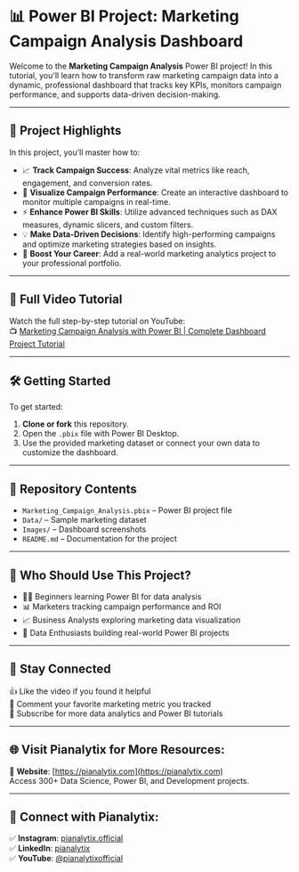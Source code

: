 # 📊 Power BI Project: Marketing Campaign Analysis Dashboard

Welcome to the **Marketing Campaign Analysis** Power BI project! In this tutorial, you'll learn how to transform raw marketing campaign data into a dynamic, professional dashboard that tracks key KPIs, monitors campaign performance, and supports data-driven decision-making.

---

## 🚀 Project Highlights

In this project, you’ll master how to:
- 📈 **Track Campaign Success**: Analyze vital metrics like reach, engagement, and conversion rates.
- 🎯 **Visualize Campaign Performance**: Create an interactive dashboard to monitor multiple campaigns in real-time.
- ⚡ **Enhance Power BI Skills**: Utilize advanced techniques such as DAX measures, dynamic slicers, and custom filters.
- 💡 **Make Data-Driven Decisions**: Identify high-performing campaigns and optimize marketing strategies based on insights.
- 🌟 **Boost Your Career**: Add a real-world marketing analytics project to your professional portfolio.

---

## 🎥 Full Video Tutorial

Watch the full step-by-step tutorial on YouTube:  
📺 [Marketing Campaign Analysis with Power BI | Complete Dashboard Project Tutorial](https://youtu.be/rk8Gx4kOuiw)

---

## 🛠 Getting Started

To get started:
1. **Clone or fork** this repository.
2. Open the `.pbix` file with Power BI Desktop.
3. Use the provided marketing dataset or connect your own data to customize the dashboard.

---

## 📁 Repository Contents

- `Marketing_Campaign_Analysis.pbix` – Power BI project file  
- `Data/` – Sample marketing dataset  
- `Images/` – Dashboard screenshots  
- `README.md` – Documentation for the project  

---

## 🙌 Who Should Use This Project?

- 🧑‍💻 Beginners learning Power BI for data analysis  
- 📊 Marketers tracking campaign performance and ROI  
- 📈 Business Analysts exploring marketing data visualization  
- 🚀 Data Enthusiasts building real-world Power BI projects  

---

## 📢 Stay Connected

👍 Like the video if you found it helpful  
💬 Comment your favorite marketing metric you tracked  
🔔 Subscribe for more data analytics and Power BI tutorials

---

## 🌐 Visit Pianalytix for More Resources:

🔗 **Website**: [https://pianalytix.com](https://pianalytix.com)  
Access 300+ Data Science, Power BI, and Development projects.

---

## 📲 Connect with Pianalytix:

✅ **Instagram**: [pianalytix.official](https://www.instagram.com/pianalytix.official/)  
✅ **LinkedIn**: [pianalytix](https://www.linkedin.com/company/pianalytix/)  
✅ **YouTube**: [@pianalytixofficial](https://m.youtube.com/@pianalytixofficial)
